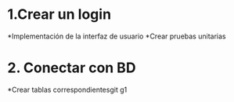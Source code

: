 # 1.Crear un login
*Implementación de la interfaz de usuario
*Crear pruebas unitarias

# 2. Conectar con BD
*Crear tablas correspondientesgit g1